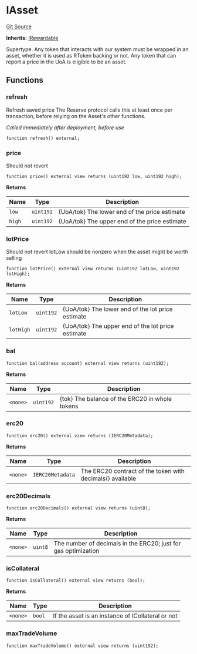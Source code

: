 # IAsset
[Git Source](https://github.com/larrythecucumber321/protocol/blob/0e60393685a4ae7994ac986273cdfa4cf9c069ed/contracts/interfaces/IAsset.sol)

**Inherits:**
[IRewardable](/tools/docgen/src/contracts/interfaces/IRewardable.sol/interface.IRewardable.md)

Supertype. Any token that interacts with our system must be wrapped in an asset,
whether it is used as RToken backing or not. Any token that can report a price in the UoA
is eligible to be an asset.


## Functions
### refresh

Refresh saved price
The Reserve protocol calls this at least once per transaction, before relying on
the Asset's other functions.

*Called immediately after deployment, before use*


```solidity
function refresh() external;
```

### price

Should not revert


```solidity
function price() external view returns (uint192 low, uint192 high);
```
**Returns**

|Name|Type|Description|
|----|----|-----------|
|`low`|`uint192`|{UoA/tok} The lower end of the price estimate|
|`high`|`uint192`|{UoA/tok} The upper end of the price estimate|


### lotPrice

Should not revert
lotLow should be nonzero when the asset might be worth selling


```solidity
function lotPrice() external view returns (uint192 lotLow, uint192 lotHigh);
```
**Returns**

|Name|Type|Description|
|----|----|-----------|
|`lotLow`|`uint192`|{UoA/tok} The lower end of the lot price estimate|
|`lotHigh`|`uint192`|{UoA/tok} The upper end of the lot price estimate|


### bal


```solidity
function bal(address account) external view returns (uint192);
```
**Returns**

|Name|Type|Description|
|----|----|-----------|
|`<none>`|`uint192`|{tok} The balance of the ERC20 in whole tokens|


### erc20


```solidity
function erc20() external view returns (IERC20Metadata);
```
**Returns**

|Name|Type|Description|
|----|----|-----------|
|`<none>`|`IERC20Metadata`|The ERC20 contract of the token with decimals() available|


### erc20Decimals


```solidity
function erc20Decimals() external view returns (uint8);
```
**Returns**

|Name|Type|Description|
|----|----|-----------|
|`<none>`|`uint8`|The number of decimals in the ERC20; just for gas optimization|


### isCollateral


```solidity
function isCollateral() external view returns (bool);
```
**Returns**

|Name|Type|Description|
|----|----|-----------|
|`<none>`|`bool`|If the asset is an instance of ICollateral or not|


### maxTradeVolume


```solidity
function maxTradeVolume() external view returns (uint192);
```

